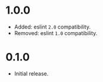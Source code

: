 # 1.0.0

* Added: eslint `2.0` compatibility.
* Removed: eslint `1.0` compatibility.

# 0.1.0

* Initial release.

